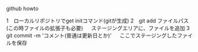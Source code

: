 github howto

1　ローカルリポジトリでget initコマンド(gitが生成)
2　git add ファイルパス(この時ファイルの拡張子も必要)
　 ステージングエリアに、ファイルを追加
3　git commit -m 'コメント(普通は更新日とか)'
　 ここでステージングしたファイルを保存
　 
